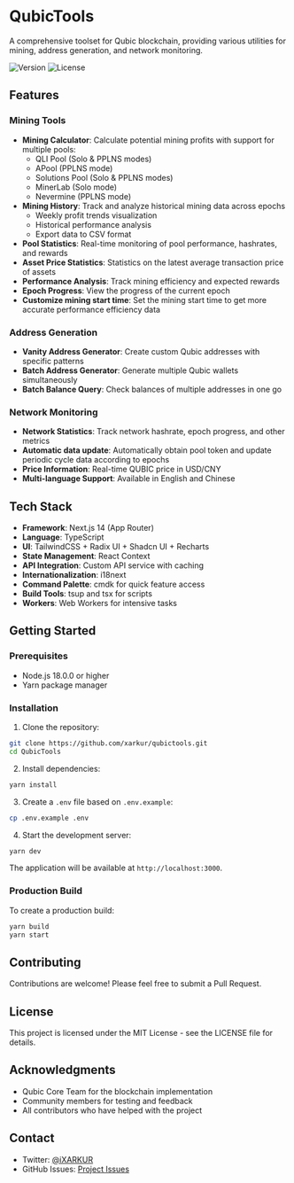 # QubicTools

A comprehensive toolset for Qubic blockchain, providing various utilities for mining, address generation, and network monitoring.

![Version](https://img.shields.io/badge/version-1.0.0-blue.svg)
![License](https://img.shields.io/badge/license-MIT-green.svg)

## Features

### Mining Tools
- **Mining Calculator**: Calculate potential mining profits with support for multiple pools:
  - QLI Pool (Solo & PPLNS modes)
  - APool (PPLNS mode)
  - Solutions Pool (Solo & PPLNS modes)
  - MinerLab (Solo mode)
  - Nevermine (PPLNS mode)
- **Mining History**: Track and analyze historical mining data across epochs
  - Weekly profit trends visualization
  - Historical performance analysis
  - Export data to CSV format
- **Pool Statistics**: Real-time monitoring of pool performance, hashrates, and rewards
- **Asset Price Statistics**: Statistics on the latest average transaction price of assets
- **Performance Analysis**: Track mining efficiency and expected rewards
- **Epoch Progress**: View the progress of the current epoch
- **Customize mining start time**: Set the mining start time to get more accurate performance efficiency data

### Address Generation
- **Vanity Address Generator**: Create custom Qubic addresses with specific patterns
- **Batch Address Generator**: Generate multiple Qubic wallets simultaneously
- **Batch Balance Query**: Check balances of multiple addresses in one go

### Network Monitoring
- **Network Statistics**: Track network hashrate, epoch progress, and other metrics
- **Automatic data update**: Automatically obtain pool token and update periodic cycle data according to epochs
- **Price Information**: Real-time QUBIC price in USD/CNY
- **Multi-language Support**: Available in English and Chinese

## Tech Stack
- **Framework**: Next.js 14 (App Router)
- **Language**: TypeScript
- **UI**: TailwindCSS + Radix UI + Shadcn UI + Recharts
- **State Management**: React Context
- **API Integration**: Custom API service with caching
- **Internationalization**: i18next
- **Command Palette**: cmdk for quick feature access
- **Build Tools**: tsup and tsx for scripts
- **Workers**: Web Workers for intensive tasks


## Getting Started

### Prerequisites

- Node.js 18.0.0 or higher
- Yarn package manager

### Installation

1. Clone the repository:
```bash
git clone https://github.com/xarkur/qubictools.git
cd QubicTools
```

2. Install dependencies:
```bash
yarn install
```

3. Create a `.env` file based on `.env.example`:
```bash
cp .env.example .env
```

4. Start the development server:
```bash
yarn dev
```

The application will be available at `http://localhost:3000`.

### Production Build

To create a production build:

```bash
yarn build
yarn start
```

## Contributing

Contributions are welcome! Please feel free to submit a Pull Request.

## License

This project is licensed under the MIT License - see the LICENSE file for details.

## Acknowledgments

- Qubic Core Team for the blockchain implementation
- Community members for testing and feedback
- All contributors who have helped with the project

## Contact

- Twitter: [@iXARKUR](https://x.com/iXARKUR)
- GitHub Issues: [Project Issues](https://github.com/xarkur/qubictools/issues)
